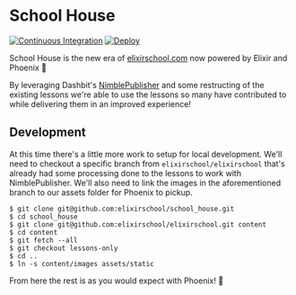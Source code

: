 # School House

[![Continuous Integration](https://github.com/elixirschool/school_house/actions/workflows/ci.yml/badge.svg)](https://github.com/elixirschool/school_house/actions/workflows/ci.yml) [![Deploy](https://github.com/elixirschool/school_house/actions/workflows/deploy.yml/badge.svg)](https://github.com/elixirschool/school_house/actions/workflows/deploy.yml)

School House is the new era of [elixirschool.com](https://elixirschool.com) now powered by Elixir and Phoenix :tada:

By leveraging Dashbit's [NimblePublisher](https://github.com/dashbitco/nimble_publisher) and some restructing of the existing lessons we're able to use the lessons so many have contributed to while delivering them in an improved experience!

## Development

At this time there's a little more work to setup for local development.
We'll need to checkout a specific branch from `elixirschool/elixirschool` that's already had some processing done to the lessons to work with NimblePublisher. We'll also need to link the images in the aforementioned branch to our assets folder for Phoenix to pickup.

```shell
$ git clone git@github.com:elixirschool/school_house.git
$ cd school_house
$ git clone git@github.com:elixirschool/elixirschool.git content
$ cd content
$ git fetch --all
$ git checkout lessons-only
$ cd ..
$ ln -s content/images assets/static
```

From here the rest is as you would expect with Phoenix! :tada:
